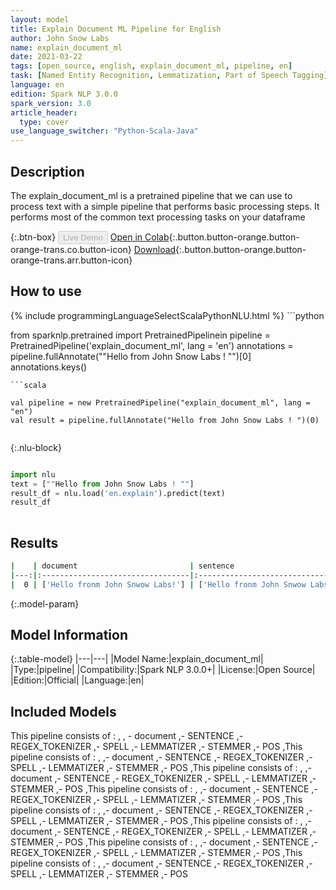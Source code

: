 ```yaml
---
layout: model
title: Explain Document ML Pipeline for English
author: John Snow Labs
name: explain_document_ml
date: 2021-03-22
tags: [open_source, english, explain_document_ml, pipeline, en]
task: [Named Entity Recognition, Lemmatization, Part of Speech Tagging]
language: en
edition: Spark NLP 3.0.0
spark_version: 3.0
article_header:
  type: cover
use_language_switcher: "Python-Scala-Java"
---
```


## Description

The explain_document_ml is a pretrained pipeline that we can use to process text with a simple pipeline that performs basic processing steps.
         It performs most of the common text processing tasks on your dataframe

{:.btn-box}
<button class="button button-orange" disabled>Live Demo</button>
[Open in Colab](https://colab.research.google.com/github/JohnSnowLabs/spark-nlp-workshop/blob/2da56c087da53a2fac1d51774d49939e05418e57/jupyter/annotation/english/explain-document-dl/Explain%20Document%20DL.ipynb){:.button.button-orange.button-orange-trans.co.button-icon}
[Download](https://s3.amazonaws.com/auxdata.johnsnowlabs.com/public/models/explain_document_ml_en_3.0.0_3.0_1616415468933.zip){:.button.button-orange.button-orange-trans.arr.button-icon}

## How to use



<div class="tabs-box" markdown="1">
{% include programmingLanguageSelectScalaPythonNLU.html %}
```python

from sparknlp.pretrained import PretrainedPipelinein
pipeline = PretrainedPipeline('explain_document_ml', lang = 'en')
annotations =  pipeline.fullAnnotate(""Hello from John Snow Labs ! "")[0]
annotations.keys()

```
```scala

val pipeline = new PretrainedPipeline("explain_document_ml", lang = "en")
val result = pipeline.fullAnnotate("Hello from John Snow Labs ! ")(0)


```

{:.nlu-block}
```python

import nlu
text = [""Hello from John Snow Labs ! ""]
result_df = nlu.load('en.explain').predict(text)
result_df
    
```
</div>

## Results

```bash
|    | document                         | sentence                         | token                                            | spell                                           | lemmas                                          | stems                                          | pos                                    |
|---:|:---------------------------------|:---------------------------------|:-------------------------------------------------|:------------------------------------------------|:------------------------------------------------|:-----------------------------------------------|:---------------------------------------|
|  0 | ['Hello fronm John Snwow Labs!'] | ['Hello fronm John Snwow Labs!'] | ['Hello', 'fronm', 'John', 'Snwow', 'Labs', '!'] | ['Hello', 'front', 'John', 'Snow', 'Labs', '!'] | ['Hello', 'front', 'John', 'Snow', 'Labs', '!'] | ['hello', 'front', 'john', 'snow', 'lab', '!'] | ['UH', 'NN', 'NNP', 'NNP', 'NNP', '.'] ||    | document   | sentence   | token     | spell     | lemmas    | stems     | pos    |

```

{:.model-param}
## Model Information

{:.table-model}
|---|---|
|Model Name:|explain_document_ml|
|Type:|pipeline|
|Compatibility:|Spark NLP 3.0.0+|
|License:|Open Source|
|Edition:|Official|
|Language:|en|

## Included Models

This pipeline consists of : 
, 
,  - document 
,- SENTENCE 
,- REGEX_TOKENIZER 
,- SPELL 
,- LEMMATIZER 
,- STEMMER 
,- POS 
,This pipeline consists of : 
, 
,- document 
,- SENTENCE 
,- REGEX_TOKENIZER 
,- SPELL 
,- LEMMATIZER 
,- STEMMER 
,- POS 
,This pipeline consists of : 
, 
,- document 
,- SENTENCE 
,- REGEX_TOKENIZER 
,- SPELL 
,- LEMMATIZER 
,- STEMMER 
,- POS 
,This pipeline consists of : 
, 
,- document 
,- SENTENCE 
,- REGEX_TOKENIZER 
,- SPELL 
,- LEMMATIZER 
,- STEMMER 
,- POS 
,This pipeline consists of : 
, 
,- document 
,- SENTENCE 
,- REGEX_TOKENIZER 
,- SPELL 
,- LEMMATIZER 
,- STEMMER 
,- POS 
,This pipeline consists of : 
, 
,- document 
,- SENTENCE 
,- REGEX_TOKENIZER 
,- SPELL 
,- LEMMATIZER 
,- STEMMER 
,- POS 
,This pipeline consists of : 
, 
,- document 
,- SENTENCE 
,- REGEX_TOKENIZER 
,- SPELL 
,- LEMMATIZER 
,- STEMMER 
,- POS 
,This pipeline consists of : 
, 
,- document 
,- SENTENCE 
,- REGEX_TOKENIZER 
,- SPELL 
,- LEMMATIZER 
,- STEMMER 
,- POS